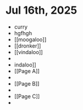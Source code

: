 # Jul 16th, 2025

- curry
- hgfhgh
- [[moogaloo]]
- [[dronker]]
- [[vindaloo]]
- 
- indaloo]]
- [[Page A]]
- 
- [[Page B]]
- 
- [[Page C]]
- 
